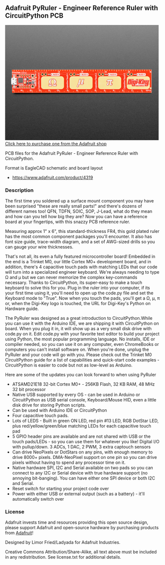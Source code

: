 ## Adafruit PyRuler - Engineer Reference Ruler with CircuitPython PCB

<a href="http://www.adafruit.com/products/4319"><img src="assets/4319.jpg?raw=true" width="500px"><br/>
Click here to purchase one from the Adafruit shop</a>

PCB files for the Adafruit PyRuler - Engineer Reference Ruler with CircuitPython. 

Format is EagleCAD schematic and board layout
* https://www.adafruit.com/product/4319

### Description

The first time you soldered up a surface mount component you may have been surprised "these are really small parts!" and there's dozens of different names too! QFN, TDFN, SOIC, SOP, J-Lead, what do they mean and how can you tell how big they are? Now you can have a reference board at your fingertips, with this snazzy PCB reference ruler.

Measuring approx 1" x 6", this standard-thickness FR4, this gold plated ruler has the most common component packages you'll encounter. It also has font size guide, trace-width diagram, and a set of AWG-sized drills so you can gauge your wire thicknesses.

That's not all, its even a fully featured microcontroller board! Embedded in the end is a Trinket M0, our little Cortex M0+ development board, and in addition, there's 4 capacitive touch pads with matching LEDs that our code will turn into a specialized engineer keyboard. We're always needing to type Ω and µ but we can never memorize the complex key-commands necessary. Thanks to CircuitPython, its super-easy to make a touch keyboard to solve this for you. Plug in the ruler into your computer, if its your first time using it, you'll need to open up the code.py file and set the Keyboard mode to "True". Now when you touch the pads, you'll get a Ω, µ,  π or, when the Digi-Key logo is touched, the URL for Digi-Key's Python on Hardware guide.

The PyRuler was designed as a great introduction to CircuitPython.While you can use it with the Arduino IDE, we are shipping it with CircuitPython on board. When you plug it in, it will show up as a very small disk drive with code.py on it. Edit code.py with your favorite text editor to build your project using Python, the most popular programming language. No installs, IDE or compiler needed, so you can use it on any computer, even ChromeBooks or computers you can't install software on. When you're done, unplug the PyRuler and your code will go with you. Please check out the Trinket M0 CircuitPython guide for a list of capabilities and quick-start code examples - CircuitPython is easier to code but not as low-level as Arduino.

Here are some of the updates you can look forward to when using PyRuler

* ATSAMD21E18 32-bit Cortex M0+ - 256KB Flash, 32 KB RAM, 48 MHz 32 bit processor
* Native USB supported by every OS - can be used in Arduino or CircuitPython as USB serial console, Keyboard/Mouse HID, even a little disk drive for storing Python scripts.
* Can be used with Arduino IDE or CircuitPython
* Four capacitive touch pads.
* Lots of LEDS - Built in green ON LED, red pin #13 LED, RGB DotStar LED, plus red/yellow/green/blue matching LEDs for each capacitive touch pad
* 5 GPIO header pins are available and are not shared with USB or the touch pads/LEDs - so you can use them for whatever you like! Digital I/O with pullup/down. 3 ADCs, 1 DAC, 2 PWM, 3 extra captouch sensors
* Can drive NeoPixels or DotStars on any pins, with enough memory to drive 8000+ pixels. DMA-NeoPixel support on one pin so you can drive pixels without having to spend any processor time on it.
* Native hardware SPI, I2C and Serial available on two pads so you can connect to any I2C or Serial device with true hardware support (no annoying bit-banging). You can have either one SPI device or both I2C and Serial.
* Reset switch for starting your project code over
* Power with either USB or external output (such as a battery) - it'll automatically switch over

### License

Adafruit invests time and resources providing this open source design, please support Adafruit and open-source hardware by purchasing products from [Adafruit](https://www.adafruit.com)!

Designed by Limor Fried/Ladyada for Adafruit Industries.

Creative Commons Attribution/Share-Alike, all text above must be included in any redistribution. 
See license.txt for additional details.
